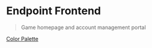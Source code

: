 # Endpoint Frontend
> Game homepage and account management portal

[Color Palette](https://coolors.co/61892f-86c232-222629-4a5259-087f8c-bfc0c0-ffffff)